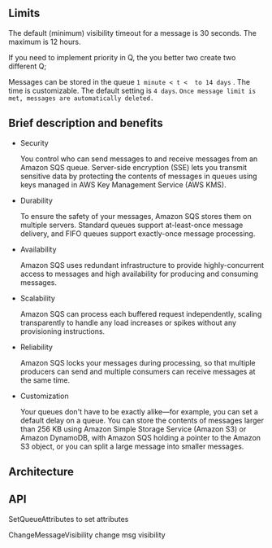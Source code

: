 

## Limits 

The default (minimum) visibility timeout for a message is 30 seconds. The maximum is 12 hours.

If you need to implement priority in Q, the you better two create two different Q;

Messages can be stored in the queue `1 minute < t <  to 14 days` . The time is customizable. 
The default setting is `4 days`. `Once message limit is met, messages are automatically deleted.`


## Brief description and benefits

* Security 
 
  You control who can send messages to and receive messages
   from an Amazon SQS queue. Server-side encryption (SSE) lets you transmit 
   sensitive data by protecting the contents of messages in queues using keys 
   managed in AWS Key Management Service (AWS KMS).

* Durability 
    
  To ensure the safety of your messages, Amazon SQS stores them on multiple 
  servers. Standard queues support at-least-once message delivery, and FIFO
   queues support exactly-once message processing.

* Availability 

  Amazon SQS uses redundant infrastructure to provide highly-concurrent 
  access to messages and high availability for producing and consuming messages.

* Scalability

  Amazon SQS can process each buffered request independently, scaling 
  transparently to handle any load increases or spikes without any provisioning
   instructions.

* Reliability
   
   Amazon SQS locks your messages during processing, so that multiple producers
    can send and multiple consumers can receive messages at the same time.

* Customization
  
   Your queues don't have to be exactly alike—for example, you can set a default
    delay on a queue. You can store the contents of messages larger than 256 KB
     using Amazon Simple Storage Service (Amazon S3) or Amazon DynamoDB, 
     with Amazon SQS holding a pointer to the Amazon S3 object, or you can split
      a large message into smaller messages.

## Architecture



## API 

SetQueueAttributes  to set attributes

ChangeMessageVisibility change msg visibility